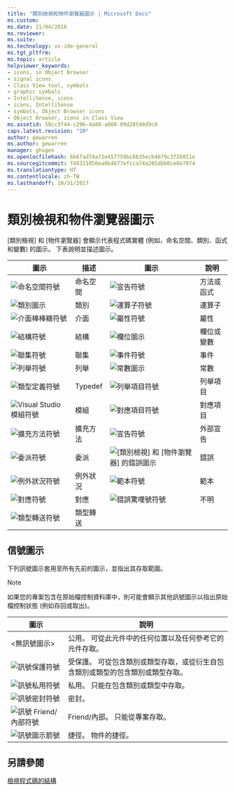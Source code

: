 ```yaml
---
title: "類別檢視和物件瀏覽器圖示 | Microsoft Docs"
ms.custom: 
ms.date: 11/04/2016
ms.reviewer: 
ms.suite: 
ms.technology: vs-ide-general
ms.tgt_pltfrm: 
ms.topic: article
helpviewer_keywords:
- icons, in Object Browser
- signal icons
- Class View tool, symbols
- graphic symbols
- IntelliSense, icons
- icons, IntelliSense
- symbols, Object Browser icons
- Object Browser, icons in Class View
ms.assetid: 58cc3f44-c296-4a88-a008-09d28598d9c0
caps.latest.revision: "20"
author: gewarren
ms.author: gewarren
manager: ghogen
ms.openlocfilehash: 6b6fad74a71e457759bc6b35ecb4679c3f26011e
ms.sourcegitcommit: f40311056ea0b4677efcca74a285dbb0ce0e7974
ms.translationtype: HT
ms.contentlocale: zh-TW
ms.lasthandoff: 10/31/2017
---
```

# <a name="class-view-and-object-browser-icons"></a>類別檢視和物件瀏覽器圖示
[類別檢視] 和 [物件瀏覽器] 會顯示代表程式碼實體 (例如，命名空間、類別、函式和變數) 的圖示。 下表說明並描述圖示。  
  
|圖示|描述|圖示|說明|  
|----------|-----------------|----------|-----------------|  
|![命名空間符號](../ide/media/vxnamespace_icon.gif "vxNamespace_Icon")|命名空間|![宣告符號](../ide/media/vxmethod_icon.gif "vxMethod_Icon")|方法或函式|  
|![類別圖示](../ide/media/vxclass_icon.gif "vxClass_Icon")|類別|![運算子符號](../ide/media/vxoperator_icon.gif "vxOperator_Icon")|運算子|  
|![介面棒棒糖符號](../ide/media/vxinterface_icon.gif "vxInterface_Icon")|介面|![屬性符號](../ide/media/vxproperty_icon.gif "vxProperty_Icon")|屬性|  
|![結構符號](../ide/media/vxstruct_icon.gif "vxStruct_Icon")|結構|![欄位圖示](../ide/media/vxfield_icon.gif "vxField_Icon")|欄位或變數|  
|![聯集符號](../ide/media/vxunion_icon.gif "vxUnion_Icon")|聯集|![事件符號](../ide/media/vxevent_icon.gif "vxEvent_Icon")|事件|  
|![列舉符號](../ide/media/vxenum_icon.gif "vxEnum_Icon")|列舉|![常數圖示](../ide/media/vxconstant_icon.gif "vxConstant_Icon")|常數|  
|![類型定義符號](../ide/media/vxtypedef_icon.gif "vxTypeDef_Icon")|Typedef|![列舉項目符號](../ide/media/vxenumitem_icon.gif "vxEnumItem_Icon")|列舉項目|  
|![Visual Studio 模組符號](../ide/media/vxmodule_icon.gif "vxModule_Icon")|模組|![對應項目符號](../ide/media/vxmapitem_icon.gif "vxMapItem_Icon")|對應項目|  
|![擴充方法符號](../ide/media/extensionmethod.gif "ExtensionMethod")|擴充方法|![宣告符號](../ide/media/vxmethod_icon.gif "vxMethod_Icon")|外部宣告|  
|![委派符號](../ide/media/vxdelegate_icon.gif "vxDelegate_Icon")|委派|![[類別檢視] 和 [物件瀏覽器] 的錯誤圖示](../ide/media/erroricon.gif "ErrorIcon")|錯誤|  
|![例外狀況符號](../ide/media/vxexception_icon.gif "vxException_Icon")|例外狀況|![範本符號](../ide/media/vxtemplate_icon.gif "vxTemplate_Icon")|範本|  
|![對應符號](../ide/media/vxmap_icon.gif "vxMap_Icon")|對應|![錯誤驚嘆號符號](../ide/media/vxerror_icon.gif "vxError_Icon")|不明|  
|![類型轉送符號](../ide/media/ob_type_forward.gif "ob_type_forward")|類型轉送|||  
  
## <a name="signal-icons"></a>信號圖示  
 下列訊號圖示套用至所有先前的圖示，並指出其存取範圍。  
  
> [!NOTE]
>  如果您的專案包含在原始檔控制資料庫中，則可能會顯示其他訊號圖示以指出原始檔控制狀態 (例如存回或取出)。  
  
|圖示|說明|  
|----------|-----------------|  
|\<無訊號圖示>|公用。 可從此元件中的任何位置以及任何參考它的元件存取。|  
|![訊號保護符號](../ide/media/vxsignal_icon_key.gif "vxSignal_Icon_Key")|受保護。 可從包含類別或類型存取，或從衍生自包含類別或類型的包含類別或類型存取。|  
|![訊號私用符號](../ide/media/vxsignal_icon_lock.gif "vxSignal_Icon_Key")|私用。 只能在包含類別或類型中存取。|  
|![訊號密封符號](../ide/media/vxsignal_icon_envelope.gif "vxSignal_Icon_Key")|密封。|  
|![訊號 Friend&#47;內部符號](../ide/media/vxsignal_icon_diamond.gif "vxSignal_Icon_Diamond")|Friend/內部。 只能從專案存取。|  
|![訊號圖示箭號](../ide/media/vxsignal_icon_arrow.gif "vxSignal_Icon_Arrow")|捷徑。 物件的捷徑。|  
  
## <a name="see-also"></a>另請參閱  
 [檢視程式碼的結構](../ide/viewing-the-structure-of-code.md)